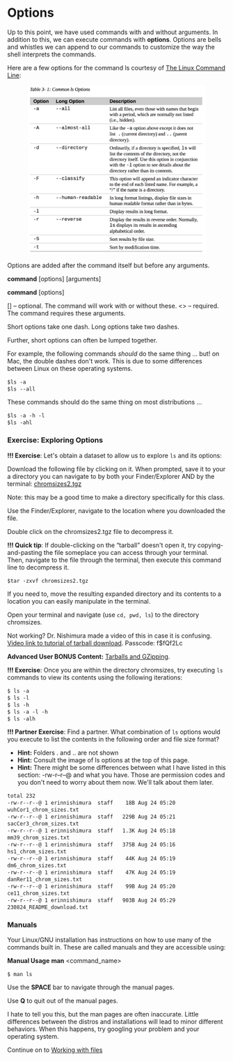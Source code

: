 # Options

Up to this point, we have used commands with and without arguments. In addition to this, we can execute commands with **options**. Options are bells and whistles we can append to our commands to customize the way the shell interprets the commands.

Here are a few options for the command ls courtesy of [The Linux Command Line](https://linuxcommand.org/tlcl.php):

<p align="center">
<img width="410" alt="options" src="https://github.com/jesshill/CSU-2025FA-DSCI-510-001_LINUX_as_a_computational_platform/blob/main/Images/options.png">
</p>

Options are added after the command itself but before any arguments.

**command** [options] [arguments]

**command** [options] <arguments>

[] – optional. The command will work with or without these.
<> – required. The command requires these arguments.

Short options take one dash. Long options take two dashes.

Further, short options can often be lumped together.

For example, the following commands *should* do the same thing … but! on Mac, the double dashes don't work. This is due to some differences between Linux on these operating systems.

```
$ls -a
$ls --all
```

These commands should do the same thing on most distributions …

```
$ls -a -h -l
$ls -ahl
```

### Exercise: Exploring Options

**!!! Exercise**: Let's obtain a dataset to allow us to explore `ls` and its options:

Download the following file by clicking on it. When prompted, save it to your a directory you can navigate to by both your Finder/Explorer AND by the terminal: [chromsizes2.tgz](https://github.com/jesshill/CSU-2025FA-DSCI-510-001_LINUX_as_a_computational_platform/blob/main/Data/chromsizes2.tgz)

Note: this may be a good time to make a directory specifically for this class.

Use the Finder/Explorer, navigate to the location where you downloaded the file.

Double click on the chromsizes2.tgz file to decompress it.

**!!! Quick tip**: If double-clicking on the “tarball” doesn't open it, try copying-and-pasting the file someplace you can access through your terminal. Then, navigate to the file through the terminal, then execute this command line to decompress it.

```
$tar -zxvf chromsizes2.tgz
```

If you need to, move the resulting expanded directory and its contents to a location you can easily manipulate in the terminal.

Open your terminal and navigate (use `cd, pwd, ls`) to the directory chromsizes.

Not working? Dr. Nishimura made a video of this in case it is confusing. [Video link to tutorial of tarball download](https://zoom.us/rec/component-page?eagerLoadZvaPages=sidemenu.billing.plan_management&accessLevel=meeting&action=viewdetailpage&sharelevel=meeting&useWhichPasswd=meeting&requestFrom=pwdCheck&clusterId=aw1&componentName=need-password&meetingId=baghS9zqnq9wa-F1KmP-HQdRBUimkEIk8kUzxBj449faPZDHgFKF91eBQsvQgbyo.O63ixl1U5Lv2ax7D&originRequestUrl=https%3A%2F%2Fzoom.us%2Frec%2Fshare%2F9_N4ArPU2l9LYc_jsRrACo0eI6X8eaa80SQcqPtexEcWyMaB7TbVkWJ7gYbepY9I%3FstartTime%3D1598531909000). Passcode: f$fQf2Lc

**Advanced User BONUS Content:** [Tarballs and GZipping](../../Resources/Tarballs.md).

**!!! Exercise**: Once you are within the directory chromsizes, try executing `ls` commands to view its contents using the following iterations:

```
$ ls -a
$ ls -l
$ ls -h
$ ls -a -l -h
$ ls -alh
```

**!!! Partner Exercise**: Find a partner. What combination of `ls` options would you execute to list the contents in the following order and file size format?

- **Hint:** Folders . and .. are not shown
- **Hint:** Consult the image of ls options at the top of this page.
- **Hint:** There might be some differences between what I have listed in this section: -rw-r–r–@ and what you have. Those are permission codes and you don't need to worry about them now. We'll talk about them later.

```
total 232
-rw-r--r--@ 1 erinnishimura  staff    18B Aug 24 05:20 wuhCor1_chrom_sizes.txt
-rw-r--r--@ 1 erinnishimura  staff   229B Aug 24 05:21 sacCer3_chrom_sizes.txt
-rw-r--r--@ 1 erinnishimura  staff   1.3K Aug 24 05:18 mm39_chrom_sizes.txt
-rw-r--r--@ 1 erinnishimura  staff   375B Aug 24 05:16 hs1_chrom_sizes.txt
-rw-r--r--@ 1 erinnishimura  staff    44K Aug 24 05:19 dm6_chrom_sizes.txt
-rw-r--r--@ 1 erinnishimura  staff    47K Aug 24 05:19 danRer11_chrom_sizes.txt
-rw-r--r--@ 1 erinnishimura  staff    99B Aug 24 05:20 ce11_chrom_sizes.txt
-rw-r--r--@ 1 erinnishimura  staff   903B Aug 24 05:29 230824_README_download.txt
```

### Manuals

Your Linux/GNU installation has instructions on how to use many of the commands built in. These are called manuals and they are accessible using:

**Manual Usage**
**man** <command_name>

```
$ man ls
```

Use the **SPACE** bar to navigate through the manual pages.

Use **Q** to quit out of the manual pages.

I hate to tell you this, but the man pages are often inaccurate. Little differences between the distros and installations will lead to minor different behaviors. When this happens, try googling your problem and your operating system.

Continue on to [Working with files]()
